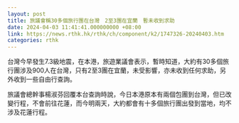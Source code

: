 ```yaml
---
layout: post
title: 旅議會稱30多個旅行團在台灣　2至3團在宜蘭　暫未收到求助
date: 2024-04-03 11:41:41.000000000 +08:00
link: https://news.rthk.hk/rthk/ch/component/k2/1747326-20240403.htm
categories: rthk
---
```


台灣今早發生7.3級地震，在本港，旅遊業議會表示，暫時知道，大約有30多個旅行團涉及900人在台灣，只有2至3團在宜蘭，未受影響，亦未收到任何求助，另外收到一些自由行查詢。

旅議會總幹事楊淑芬回覆本台查詢時說，今日本港原本有兩個包團到台灣，但已改變行程，不會前往花蓮，而今明兩天，大約都會有十多個旅行團出發到當地，均不涉及花蓮行程。
